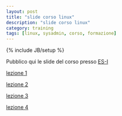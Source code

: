 ```yaml
---
layout: post
title: "slide corso linux"
description: "slide corso linux"
category: training
tags: [linux, sysadmin, corso, formazione]
---
```

{% include JB/setup %}

Pubblico qui le slide del corso presso [ES-I](http://www.es-i.it)

[lezione 1](http://ilmanzo.github.io/files/corso_linux_base_esi_2017/lezione01.html)

[lezione 2](http://ilmanzo.github.io/files/corso_linux_base_esi_2017/lezione02.html)

[lezione 3](http://ilmanzo.github.io/files/corso_linux_base_esi_2017/lezione03.html)

[lezione 4](http://ilmanzo.github.io/files/corso_linux_base_esi_2017/lezione04.html)

